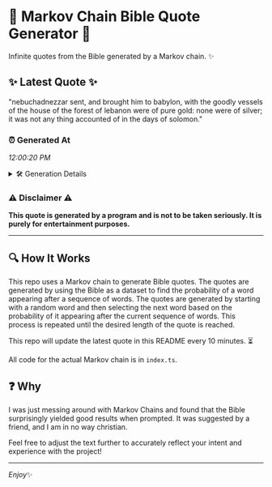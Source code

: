 # 📖 Markov Chain Bible Quote Generator 📖

Infinite quotes from the Bible generated by a Markov chain. ✨

## ✨ Latest Quote ✨
"nebuchadnezzar sent, and brought him to babylon, with the goodly vessels of the house of the forest of lebanon were of pure gold: none were of silver; it was not any thing accounted of in the days of solomon."

### ⏰ Generated At
*12:00:20 PM*

<details>
    <summary>🛠️ Generation Details</summary>
    <p>
        <strong>🌱 Seed:</strong> nebuchadnezzar<br>
        <strong>🔄 Iterations:</strong> 38<br>
        <strong>📜 Context History:</strong><br>[ nebuchadnezzar ]: sent,<br>[ nebuchadnezzar, sent, ]: and<br>[ nebuchadnezzar, sent,, and ]: brought<br>[ nebuchadnezzar, sent,, and, brought ]: him<br>[ nebuchadnezzar, sent,, and, brought, him ]: to<br>[ nebuchadnezzar, sent,, and, brought, him, to ]: babylon,<br>[ sent,, and, brought, him, to, babylon, ]: with<br>[ and, brought, him, to, babylon,, with ]: the<br>[ brought, him, to, babylon,, with, the ]: goodly<br>[ him, to, babylon,, with, the, goodly ]: vessels<br>[ to, babylon,, with, the, goodly, vessels ]: of<br>[ babylon,, with, the, goodly, vessels, of ]: the<br>[ with, the, goodly, vessels, of, the ]: house<br>[ the, goodly, vessels, of, the, house ]: of<br>[ goodly, vessels, of, the, house, of ]: the<br>[ vessels, of, the, house, of, the ]: forest<br>[ of, the, house, of, the, forest ]: of<br>[ the, house, of, the, forest, of ]: lebanon<br>[ house, of, the, forest, of, lebanon ]: were<br>[ of, the, forest, of, lebanon, were ]: of<br>[ the, forest, of, lebanon, were, of ]: pure<br>[ forest, of, lebanon, were, of, pure ]: gold:<br>[ of, lebanon, were, of, pure, gold: ]: none<br>[ lebanon, were, of, pure, gold:, none ]: were<br>[ were, of, pure, gold:, none, were ]: of<br>[ of, pure, gold:, none, were, of ]: silver;<br>[ pure, gold:, none, were, of, silver; ]: it<br>[ gold:, none, were, of, silver;, it ]: was<br>[ none, were, of, silver;, it, was ]: not<br>[ were, of, silver;, it, was, not ]: any<br>[ of, silver;, it, was, not, any ]: thing<br>[ silver;, it, was, not, any, thing ]: accounted<br>[ it, was, not, any, thing, accounted ]: of<br>[ was, not, any, thing, accounted, of ]: in<br>[ not, any, thing, accounted, of, in ]: the<br>[ any, thing, accounted, of, in, the ]: days<br>[ thing, accounted, of, in, the, days ]: of<br>[ accounted, of, in, the, days, of ]: solomon.<br>
    </p>
</details>

### ⚠️ Disclaimer ⚠️
**This quote is generated by a program and is not to be taken seriously. It is purely for entertainment purposes.**

---

## 🔍 How It Works

This repo uses a Markov chain to generate Bible quotes. The quotes are generated by using the Bible as a dataset to find the probability of a word appearing after a sequence of words. The quotes are generated by starting with a random word and then selecting the next word based on the probability of it appearing after the current sequence of words. This process is repeated until the desired length of the quote is reached.

This repo will update the latest quote in this README every 10 minutes. ⏳

All code for the actual Markov chain is in `index.ts`.

## ❓ Why

I was just messing around with Markov Chains and found that the Bible surprisingly yielded good results when prompted. 
It was suggested by a friend, and I am in no way christian.

Feel free to adjust the text further to accurately reflect your intent and experience with the project!

---

*Enjoy*✨
